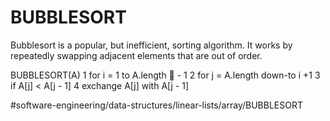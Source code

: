 # BUBBLESORT
Bubblesort is a popular, but inefficient, sorting algorithm. It works by repeatedly swapping adjacent elements that are out of order.

BUBBLESORT(A)
1 for i = 1 to A.length  - 1 
2   for j = A.length down-to i +1 
3     if A[j] < A[j - 1]
4       exchange A[j] with A[j - 1]

#software-engineering/data-structures/linear-lists/array/BUBBLESORT
